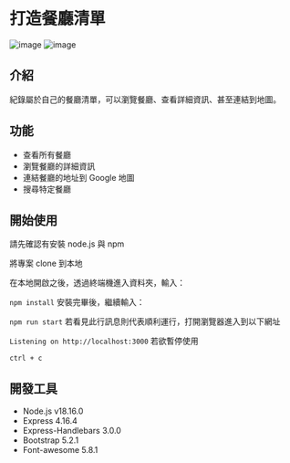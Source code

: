 # **打造餐廳清單**

![image](https://github.com/LeoChiang0917/restaurant_list/assets/132338192/153fded9-73cc-4c02-91c8-5b794e3518bc)
![image](https://github.com/LeoChiang0917/restaurant_list/assets/132338192/e104c372-9be7-46a1-a433-fe6d514b080c)

## 介紹
紀錄屬於自己的餐廳清單，可以瀏覽餐廳、查看詳細資訊、甚至連結到地圖。

## 功能
* 查看所有餐廳
* 瀏覽餐廳的詳細資訊
* 連結餐廳的地址到 Google 地圖
* 搜尋特定餐廳

## 開始使用
請先確認有安裝 node.js 與 npm

將專案 clone 到本地

在本地開啟之後，透過終端機進入資料夾，輸入：

`npm install`
安裝完畢後，繼續輸入：

`npm run start`
若看見此行訊息則代表順利運行，打開瀏覽器進入到以下網址

`Listening on http://localhost:3000`
若欲暫停使用

`ctrl + c`

## 開發工具
* Node.js v18.16.0
* Express 4.16.4
* Express-Handlebars 3.0.0
* Bootstrap 5.2.1
* Font-awesome 5.8.1
